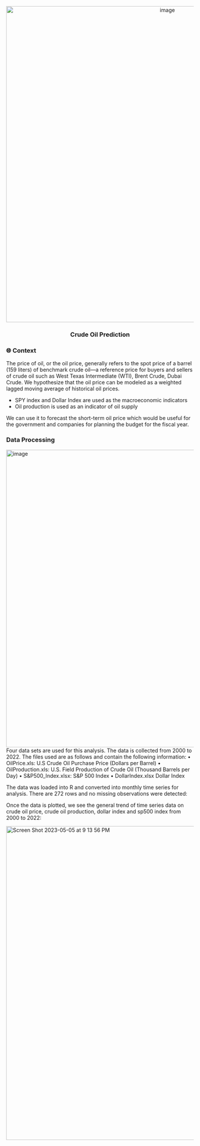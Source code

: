 <div id="header" align="center">
<img width="850" alt="image" src="https://i.ytimg.com/vi/WtLAgUovCIw/maxresdefault.jpg">
</div>

<h3 id="header" align="center">
 Crude Oil Prediction
</h3>


### :globe_with_meridians: Context
The price of oil, or the oil price, generally refers to the spot price of a barrel (159 liters) of benchmark crude oil—a reference price for buyers and sellers of crude oil such as West Texas Intermediate (WTI), Brent Crude, Dubai Crude. We hypothesize that the oil price can be modeled as a weighted lagged moving average of historical oil prices. 
- SPY index and Dollar Index are used as the macroeconomic indicators
- Oil production is used as an indicator of oil supply

We can use it to forecast the short-term oil price which would be useful for the government and companies for planning the budget for the fiscal year.

### Data Processing
<img width="800" alt="image" alt="Screen Shot 2023-05-05 at 9 07 42 PM" src="https://user-images.githubusercontent.com/64395120/236593092-ccb3ad55-5bbb-44aa-ba39-370effc0d102.png">
Four data sets are used for this analysis. The data is collected from 2000 to 2022. The files used are as follows and contain the following information: 
•	OilPrice.xls: U.S Crude Oil Purchase Price (Dollars per Barrel)
•	OilProduction.xls: U.S. Field Production of Crude Oil (Thousand Barrels per Day)
•	S&P500_Index.xlsx: S&P 500 Index
•	DollarIndex.xlsx Dollar Index

The data was loaded into R and converted into monthly time series for analysis. There are 272 rows and no missing observations were detected:

Once the data is plotted, we see the general trend of time series data on crude oil price, crude oil production, dollar index and sp500 index from 2000 to 2022:


<img width="844" alt="Screen Shot 2023-05-05 at 9 13 56 PM" src="https://user-images.githubusercontent.com/64395120/236593231-3e500d37-d9c3-4d51-81b2-6f3fdc463956.png">

